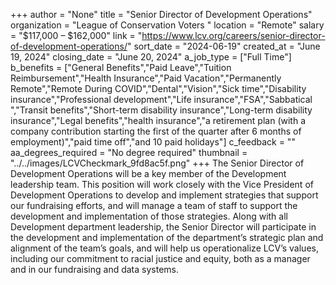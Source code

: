 +++
author = "None"
title = "Senior Director of Development Operations"
organization = "League of Conservation Voters "
location = "Remote"
salary = "$117,000 – $162,000"
link = "https://www.lcv.org/careers/senior-director-of-development-operations/"
sort_date = "2024-06-19"
created_at = "June 19, 2024"
closing_date = "June 20, 2024"
a_job_type = ["Full Time"]
b_benefits = ["General Benefits","Paid Leave","Tuition Reimbursement","Health Insurance","Paid Vacation","Permanently Remote","Remote During COVID","Dental","Vision","Sick time","Disability insurance","Professional development","Life insurance","FSA","Sabbatical ","Transit benefits","Short-term disability insurance","Long-term disability insurance","Legal benefits","health insurance","a retirement plan (with a company contribution starting the first of the quarter after 6 months of employment)","paid time off","and 10 paid holidays"]
c_feedback = ""
aa_degrees_required = "No degree required"
thumbnail = "../../images/LCVCheckmark_9fd8ac5f.png"
+++
The Senior Director of Development Operations will be a key member of the Development leadership team. This position will work closely with the Vice President of Development Operations to develop and implement strategies that support our fundraising efforts, and will manage a team of staff to support the development and implementation of those strategies. Along with all Development department leadership, the Senior Director will participate in the development and implementation of the department’s strategic plan and alignment of the team’s goals, and will help us operationalize LCV’s values, including our commitment to racial justice and equity, both as a manager and in our fundraising and data systems.